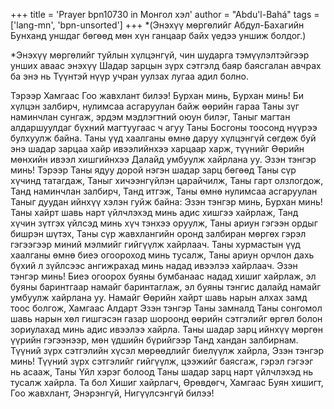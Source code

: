 +++
title = 'Prayer bpn10730 in Монгол хэл'
author = "Abdu'l-Bahá"
tags = ['lang-mn', 'bpn-unsorted']
+++
*(Энэхүү мөргөлийг Абдул-Бахагийн Бунханд уншдаг бөгөөд мөн хүн ганцаар байх үедээ уншиж болдог.)

*Энэхүү мөргөлийг туйлын хүлцэнгүй, чин шударга тэмүүлэлтэйгээр унших аваас энэхүү Шадар зарцын зүрх сэтгэлд баяр баясгалан авчрах ба энэ нь Түүнтэй нүүр учран уулзах лугаа адил болно.

Тэрээр Хамгаас Гоо жавхлант билээ! 
Бурхан минь, Бурхан минь!  Би хүлцэн залбирч, нулимсаа асгаруулан байж өөрийн гараа Таны зүг наминчлан сунгаж, эрдэм мэдлэгтний оюун билэг, Таныг магтан алдаршуулдаг бүхний магтуугаас ч агуу Таны Босгоны тоосонд нүүрээ булхуулж байна.  Таны үүд хаалганы өмнө даруу хүлцэнгүй сөгдөж буй энэ шадар зарцаа хайр ивээлийнхээ харцаар харж, түүнийг Өөрийн мөнхийн ивээл хишгийнхээ Далайд умбуулж хайрлана уу.
Эзэн тэнгэр минь!  Тэрээр Таны ядуу дорой нэгэн шадар зарц бөгөөд Таны сүр хүчинд татагдаж, Таныг хичээнгүйлэн царайчилж, Таны гарт олзлогдож, Танд наминчлан залбирч, Танд итгэж, Таны өмнө нулимсаа асгаруулан Таныг дуудан ийнхүү хэлэн гуйж байна:
Эзэн тэнгэр минь, Бурхан минь! Таны хайрт шавь нарт үйлчлэхэд минь адис хишгээ хайрлаж, Танд хүчин зүтгэх үйлсэд минь хүч тэнхээ оруулж, Таны ариун гэгээн ордыг бишрэн шүтэх, Таны сүр жавхлангийн оронд залбиран мөргөх гэрэл гэгээгээр миний мэлмийг гийгүүлж хайрлаач.  Таны хурмастын үүд хаалганы өмнө биеэ огоороход минь тусалж, Таны ариун орчлон дахь бүхий л зүйлсээс ангижрахад минь надад ивээлээ хайрлаач.  Эзэн тэнгэр минь!  Биеэ огоорох буяны бумбанаас надад хишиг хайрлаж, эл буяны баринтгаар намайг баринтаглаж, эл буяны тэнгис далайд намайг умбуулж хайрлана уу.  Намайг Өөрийн хайрт шавь нарын алхах замд тоос болгож, Хамгаас Алдарт Эзэн тэнгэр Таны замналд Таны сонгомол шавь нарын хөл гишгэсэн газар шороонд өөрийн сэтгэлийг өргөл болон зориулахад минь адис ивээлээ хайрла. 
Таны шадар зарц ийнхүү мөргөн үүрийн гэгээнээр, мөн үдшийн бүрийгээр Танд хандан залбирнам.  Түүний зүрх сэтгэлийн хүсэл мөрөөдлийг биелүүлж хайрла, Эзэн тэнгэр минь!  Түүний зүрх сэтгэлийг гийгүүлж, цээжийг баясгаж, гэрэл гэгээг нь асааж, Таны Үйл хэрэг болоод Таны шадар зарц нарт үйлчлэхэд нь тусалж хайрла. 
Та бол Хишиг хайрлагч, Өрөвдөгч, Хамгаас Буян хишигт, Гоо жавхлант, Энэрэнгүй, Нигүүлсэнгүй билээ!
